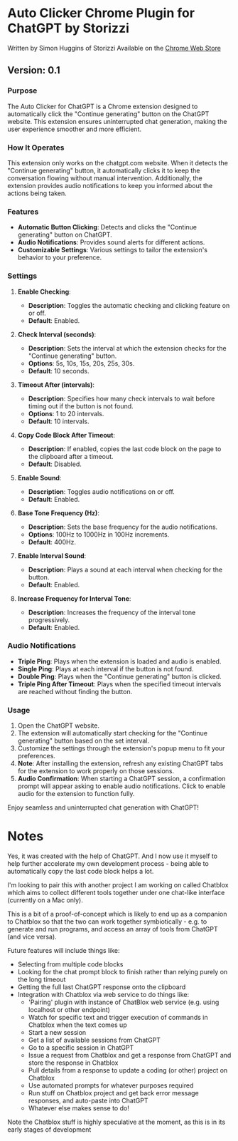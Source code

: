 # Auto Clicker Chrome Plugin for ChatGPT by Storizzi

Written by Simon Huggins of Storizzi
Available on the [Chrome Web Store](https://chromewebstore.google.com/)

## Version: 0.1

### Purpose

The Auto Clicker for ChatGPT is a Chrome extension designed to automatically click the "Continue generating" button on the ChatGPT website. This extension ensures uninterrupted chat generation, making the user experience smoother and more efficient.

### How It Operates

This extension only works on the chatgpt.com website. When it detects the "Continue generating" button, it automatically clicks it to keep the conversation flowing without manual intervention. Additionally, the extension provides audio notifications to keep you informed about the actions being taken.

### Features

- **Automatic Button Clicking**: Detects and clicks the "Continue generating" button on ChatGPT.
- **Audio Notifications**: Provides sound alerts for different actions.
- **Customizable Settings**: Various settings to tailor the extension's behavior to your preference.

### Settings

1. **Enable Checking**: 
   - **Description**: Toggles the automatic checking and clicking feature on or off.
   - **Default**: Enabled.
   
2. **Check Interval (seconds)**:
   - **Description**: Sets the interval at which the extension checks for the "Continue generating" button.
   - **Options**: 5s, 10s, 15s, 20s, 25s, 30s.
   - **Default**: 10 seconds.

3. **Timeout After (intervals)**:
   - **Description**: Specifies how many check intervals to wait before timing out if the button is not found.
   - **Options**: 1 to 20 intervals.
   - **Default**: 10 intervals.

4. **Copy Code Block After Timeout**:
   - **Description**: If enabled, copies the last code block on the page to the clipboard after a timeout.
   - **Default**: Disabled.

5. **Enable Sound**:
   - **Description**: Toggles audio notifications on or off.
   - **Default**: Enabled.

6. **Base Tone Frequency (Hz)**:
   - **Description**: Sets the base frequency for the audio notifications.
   - **Options**: 100Hz to 1000Hz in 100Hz increments.
   - **Default**: 400Hz.

7. **Enable Interval Sound**:
   - **Description**: Plays a sound at each interval when checking for the button.
   - **Default**: Enabled.

8. **Increase Frequency for Interval Tone**:
   - **Description**: Increases the frequency of the interval tone progressively.
   - **Default**: Enabled.

### Audio Notifications

- **Triple Ping**: Plays when the extension is loaded and audio is enabled.
- **Single Ping**: Plays at each interval if the button is not found.
- **Double Ping**: Plays when the "Continue generating" button is clicked.
- **Triple Ping After Timeout**: Plays when the specified timeout intervals are reached without finding the button.

### Usage

1. Open the ChatGPT website.
2. The extension will automatically start checking for the "Continue generating" button based on the set interval.
3. Customize the settings through the extension's popup menu to fit your preferences.
4. **Note**: After installing the extension, refresh any existing ChatGPT tabs for the extension to work properly on those sessions.
5. **Audio Confirmation**: When starting a ChatGPT session, a confirmation prompt will appear asking to enable audio notifications. Click to enable audio for the extension to function fully.

Enjoy seamless and uninterrupted chat generation with ChatGPT!

# Notes

Yes, it was created with the help of ChatGPT. And I now use it myself to help further accelerate my own development process - being able to automatically copy the last code block helps a lot.

I'm looking to pair this with another project I am working on called Chatblox which aims to collect different tools together under one chat-like interface (currently on a Mac only).

This is a bit of a proof-of-concept which is likely to end up as a companion to Chatblox so that the two can work together symbiotically - e.g. to generate and run programs, and access an array of tools from ChatGPT (and vice versa).

Future features will include things like:

* Selecting from multiple code blocks
* Looking for the chat prompt block to finish rather than relying purely on the long timeout
* Getting the full last ChatGPT response onto the clipboard
* Integration with Chatblox via web service to do things like:
  * 'Pairing' plugin with instance of ChatBlox web service (e.g. using localhost or other endpoint)
  * Watch for specific text and trigger execution of commands in Chatblox when the text comes up
  * Start a new session
  * Get a list of available sessions from ChatGPT
  * Go to a specific session in ChatGPT
  * Issue a request from Chatblox and get a response from ChatGPT and store the response in Chatblox
  * Pull details from a response to update a coding (or other) project on Chatblox
  * Use automated prompts for whatever purposes required
  * Run stuff on Chatblox project and get back error message responses, and auto-paste into ChatGPT
  * Whatever else makes sense to do!

Note the Chatblox stuff is highly speculative at the moment, as this is in its early stages of development
